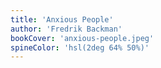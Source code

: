 ```yaml
---
title: 'Anxious People'
author: 'Fredrik Backman'
bookCover: 'anxious-people.jpeg'
spineColor: 'hsl(2deg 64% 50%)'
---
```

